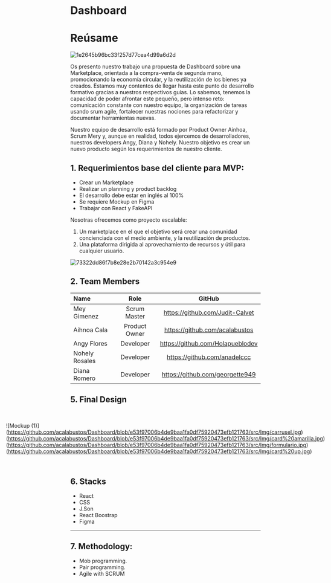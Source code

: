 # Dashboard
<h1>Reúsame</h1>

![1e2645b96bc33f257d77cea4d99a6d2d](https://github.com/acalabustos/Dashboard/blob/042c21a2da36d6f06c9b0bfec1d55990d3a30f82/src/Img/B.jpg)

<p> Os presento nuestro trabajo una propuesta de Dashboard sobre una Marketplace, orientada a la compra-venta de segunda mano, promocionando la economía circular,
y la reutilización de los bienes ya creados. 
Estamos muy contentos de llegar hasta este punto de desarrollo formativo gracias a nuestros respectivos guías. 
Lo sabemos, tenemos la capacidad de poder afrontar este pequeño, pero intenso reto: comunicación constante con nuestro equipo, 
la organización de tareas usando srum agile, fortalecer nuestras nociones para refactorizar y documentar herramientas nuevas. 

Nuestro equipo de desarrollo está formado por Product Owner Ainhoa, Scrum Mery y, aunque en realidad, todos ejercemos de desarrolladores, 
nuestros developers Angy, Diana y Nohely.  Nuestro objetivo es crear un nuevo producto según los requerimientos de nuestro cliente. <p>
  
<h2>1. Requerimientos base del cliente para MVP:</h2>
<ul>
 <li> Crear un Marketplace </li>
<li> Realizar un planning y product backlog</li>
<li> El desarrollo debe estar en inglés al 100%</li>
<li> Se requiere Mockup en Figma</li>
<li> Trabajar con React y FakeAPI </li>
</ul>

Nosotras ofrecemos como proyecto escalable:
1. Un marketplace en el que el objetivo será crear una comunidad concienciada con el medio ambiente, y la reutilización de productos.
2. Una plataforma dirigida al aprovechamiento de recursos y útil para cualquier usuario. 

![73322dd86f7b8e28e2b70142a3c954e9](https://user-images.githubusercontent.com/114645883/221011982-27967cc4-1387-4987-aad3-806f5d47c519.png)

## 2. Team Members

| Name | Role | GitHub |
| :--- | :---: | :---: | 
| Mey Gimenez |  Scrum Master | https://github.com/Judit-Calvet | 
| Aihnoa Cala | Product Owner | https://github.com/acalabustos | 
| Angy Flores  | Developer | https://github.com/Holapueblodev | 
| Nohely Rosales | Developer | https://github.com/anadelccc | 
| Diana Romero | Developer| https://github.com/georgette949 | 

<h2>5. Final Design</h2> 
<div style="heigth:auto; display:flex; flex-wrap:wrap; justify-content:center; padding:1rem">

![Mockup (1)]
(https://github.com/acalabustos/Dashboard/blob/e53f97006b4de9baa1fa0df75920473efb121763/src/Img/carrusel.jpg)
(https://github.com/acalabustos/Dashboard/blob/e53f97006b4de9baa1fa0df75920473efb121763/src/Img/card%20amarilla.jpg)
(https://github.com/acalabustos/Dashboard/blob/e53f97006b4de9baa1fa0df75920473efb121763/src/Img/formulario.jpg)
(https://github.com/acalabustos/Dashboard/blob/e53f97006b4de9baa1fa0df75920473efb121763/src/Img/card%20up.jpg)
</div>


<h2>6. Stacks</h2>
<ul>
<li>React</li>
<li>CSS</li>
<li>J.Son</li>
<li>React Boostrap</li>
<li>Figma</li>
</ul>


***

<h2>7. Methodology:</h2>
<ul>
<li>Mob programming.</li>
<li>Pair programming.</li>
<li>Agile with SCRUM</li>
